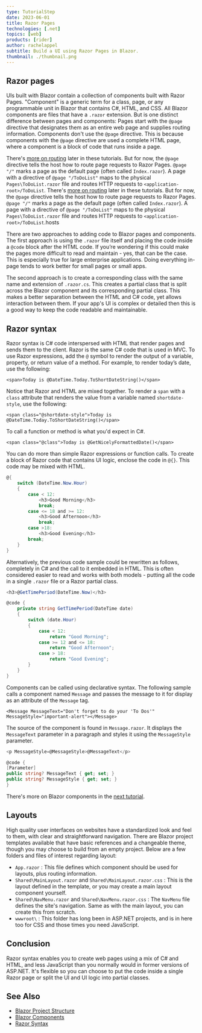 ```yaml
---
type: TutorialStep
date: 2023-06-01
title: Razor Pages
technologies: [.net]
topics: [web]
products: [rider]
author: rachelappel
subtitle: Build a UI using Razor Pages in Blazor.
thumbnail: ./thumbnail.png
---
```


## Razor pages

UIs built with Blazor contain a collection of components built with Razor Pages. "Component" is a generic term for a class, page, or any programmable unit in Blazor that contains C#, HTML, and CSS. All Blazor components are files that have a `.razor` extension.
But is one distinct difference between pages and components: Pages start with the `@page` directive that designates them as an entire web page and supplies routing information. Components don't use the `@page` directive. 
This is because components with the `@page` directive are used a complete HTML page, where a component is a block of code that runs inside a page.  

There's [more on routing](http://localhost:8000/tutorials/blazor-essentials/routing/) later in these tutorials. But for now, the `@page` directive tells the host how to route page requests to Razor Pages. `@page "/"` marks a page as the default page (often called `Index.razor`). A page with a directive of `@page "/ToDoList"` maps to the physical `Pages\ToDoList.razor` file and routes HTTP requests to `<application-root>/ToDoList`.
There's [more on routing](http://localhost:8000/tutorials/blazor-essentials/routing/) later in these tutorials. But for now, the `@page` directive tells the host how to route page requests to Razor Pages. `@page "/"` marks a page as the default page (often called `Index.razor`). A page with a directive of `@page "/ToDoList"` maps to the physical `Pages\ToDoList.razor` file and routes HTTP requests to `<application-root>/ToDoList`.hosts

There are two approaches to adding code to Blazor pages and components. The first approach is using the `.razor` file itself and placing the code inside a `@code` block after the HTML code. 
If you’re wondering if this could make the pages more difficult to read and maintain - yes, that can be the case. This is especially true for large enterprise applications. Doing everything in-page tends to work better for small pages or small apps.

The second approach is to create a corresponding class with the same name and extension of `.razor.cs`. This creates a partial class that is split across the Blazor component and its corresponding partial class. This makes a better separation between the HTML and C# code, yet allows interaction between them. 
If your app's UI is complex or detailed then this is a good way to keep the code readable and maintainable.

## Razor syntax
Razor syntax is C# code interspersed with HTML that render pages and sends them to the client. Razor is the same C# code that is used in MVC. 
To use Razor expressions, add the `@` symbol to render the output of a variable, property, or return value of a method. For example, to render today’s date, use the following:

`<span>Today is @DateTime.Today.ToShortDateString()</span>`

Notice that Razor and HTML are mixed together. To render a `span` with a `class` attribute that renders the value from a variable named `shortdate-style`, use the following:

`<span class="@shortdate-style">Today is @DateTime.Today.ToShortDateString()</span>`

To call a function or method is what you'd expect in C#.

`<span class="@class">Today is @GetNicelyFormattedDate()</span>`

You can do more than simple Razor expressions or function calls. To create a block of Razor code that contains UI logic, enclose the code in `@{}`. This code may be mixed with HTML.

```cs
@{
    switch (DateTime.Now.Hour)
    {
        case < 12:
            <h3>Good Morning</h3>
            break;
        case <= 18 and >= 12:
            <h3>Good Afternoon</h3>
            break;
        case >18:
            <h3>Good Evening</h3>
        break;
    }
}
```

Alternatively, the previous code sample could be rewritten as follows, completely in C# and the call to it embedded in HTML.
This is often considered easier to read and works with both models - putting all the code in a single `.razor` file or a Razor partial class.

```cs
<h3>@GetTimePeriod(DateTime.Now)</h3>

@code {
    private string GetTimePeriod(DateTime date)
    {
        switch (date.Hour)
        {
            case < 12:
                return "Good Morning";
            case >= 12 and <= 18:
                return "Good Afternoon";
            case > 18:
                return "Good Evening";
        }
    }
}
```

Components can be called using declarative syntax. The following sample calls a component named `Message` and passes the message to it for display as an attribute of the `Message` tag. 

`<Message MessageText="Don't forget to do your 'To Dos'" MessageStyle="important-alert"></Message>`

The source of the component is found in `Message.razor`. It  displays the `MessageText` parameter in a paragraph and styles it using the `MessageStyle` parameter.

```cs
<p MessageStyle=@MessageStyle>@MessageText</p>

@code {
[Parameter]
public string? MessageText { get; set; }
public string? MessageStyle { get; set; }
}
```

There's more on Blazor components in the [next tutorial](https://https://www.jetbrains.com/dotnet/guide/tutorials/blazor-essentials/components).

## Layouts

High quality user interfaces on websites have a standardized look and feel to them, with clear and straightforward navigation. 
There are Blazor project templates available that have basic references and a changeable theme, though you may choose to build from an empty project.
Below are a few folders and files of interest regarding layout:

- `App.razor` : This file defines which component should be used for layouts, plus routing information. 
- `Shared\MainLayout.razor` and `Shared\MainLayout.razor.css` : This is the layout defined in the template, or you may create a main layout component yourself.  
- `Shared\NavMenu.razor` and `Shared\NavMenu.razor.css` : The `NavMenu` file defines the site's navigation. Same as with the main layout, you can create this from scratch.
- `wwwroot\` : This folder has long been in ASP.NET projects, and is in here too for CSS and those times you need JavaScript.
 

## Conclusion
Razor syntax enables you to create web pages using a mix of C# and HTML, and less JavaScript than you normally would in former versions of ASP.NET. 
It's flexible so you can choose to put the code inside a single Razor page or split the UI and UI logic into partial classes.


## See Also

- [Blazor Project Structure](https://learn.microsoft.com/en-us/aspnet/core/blazor/project-structure?view=aspnetcore-7.0)
- [Blazor Components](https://docs.microsoft.com/en-us/aspnet/core/blazor/components/layouts?view=aspnetcore-5.0) 
- [Razor Syntax](https://learn.microsoft.com/en-us/aspnet/core/mvc/views/razor?view=aspnetcore-7.0)
